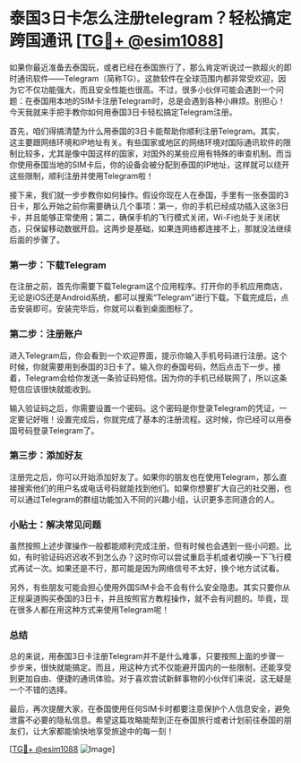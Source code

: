 # 泰国3日卡怎么注册telegram？轻松搞定跨国通讯 [[TG💪+ @esim1088](https://t.me/s/esim1088)]

如果你最近准备去泰国玩，或者已经在泰国旅行了，那么肯定听说过一款超火的即时通讯软件——Telegram（简称TG）。这款软件在全球范围内都非常受欢迎，因为它不仅功能强大，而且安全性能也很高。不过，很多小伙伴可能会遇到一个问题：在泰国用本地的SIM卡注册Telegram时，总是会遇到各种小麻烦。别担心！今天我就来手把手教你如何用泰国3日卡轻松搞定Telegram注册。

首先，咱们得搞清楚为什么用泰国的3日卡能帮助你顺利注册Telegram。其实，这主要跟网络环境和IP地址有关。有些国家或地区的网络环境对国际通讯软件的限制比较多，尤其是像中国这样的国家，对国外的某些应用有特殊的审查机制。而当你使用泰国当地的SIM卡后，你的设备会被分配到泰国的IP地址，这样就可以绕开这些限制，顺利注册并使用Telegram啦！

接下来，我们就一步步教你如何操作。假设你现在人在泰国，手里有一张泰国的3日卡，那么开始之前你需要确认几个事项：第一，你的手机已经成功插入这张3日卡，并且能够正常使用；第二，确保手机的飞行模式关闭，Wi-Fi也处于关闭状态，只保留移动数据开启。这两步是基础，如果连网络都连接不上，那就没法继续后面的步骤了。

### 第一步：下载Telegram

在注册之前，首先你需要下载Telegram这个应用程序。打开你的手机应用商店，无论是iOS还是Android系统，都可以搜索“Telegram”进行下载。下载完成后，点击安装即可。安装完毕后，你就可以看到桌面图标了。

### 第二步：注册账户

进入Telegram后，你会看到一个欢迎界面，提示你输入手机号码进行注册。这个时候，你就需要用到泰国的3日卡了。输入你的泰国号码，然后点击下一步。接着，Telegram会给你发送一条验证码短信。因为你的手机已经联网了，所以这条短信应该很快就能收到。

输入验证码之后，你需要设置一个密码。这个密码是你登录Telegram的凭证，一定要记好哦！设置完成后，你就完成了基本的注册流程。这时候，你已经可以用泰国号码登录Telegram了。

### 第三步：添加好友

注册完之后，你可以开始添加好友了。如果你的朋友也在使用Telegram，那么直接搜索他们的用户名或电话号码就能找到他们。如果你想要扩大自己的社交圈，也可以通过Telegram的群组功能加入不同的兴趣小组，认识更多志同道合的人。

### 小贴士：解决常见问题

虽然按照上述步骤操作一般都能顺利完成注册，但有时候也会遇到一些小问题。比如，有时验证码迟迟收不到怎么办？这时你可以尝试重启手机或者切换一下飞行模式再试一次。如果还是不行，那可能是因为网络信号不太好，换个地方试试看。

另外，有些朋友可能会担心使用外国SIM卡会不会有什么安全隐患。其实只要你从正规渠道购买泰国的3日卡，并且按照官方教程操作，就不会有问题的。毕竟，现在很多人都在用这种方式来使用Telegram呢！

### 总结

总的来说，用泰国3日卡注册Telegram并不是什么难事，只要按照上面的步骤一步步来，很快就能搞定。而且，用这种方式不仅能避开国内的一些限制，还能享受到更加自由、便捷的通讯体验。对于喜欢尝试新鲜事物的小伙伴们来说，这无疑是一个不错的选择。

最后，再次提醒大家，在泰国使用任何SIM卡时都要注意保护个人信息安全，避免泄露不必要的隐私信息。希望这篇攻略能帮到正在泰国旅行或者计划前往泰国的朋友们，让大家都能愉快地享受旅途中的每一刻！

[[TG💪+ @esim1088](https://t.me/s/esim1088) ![Image](https://i.postimg.cc/4NQfJmqS/Snipaste-2025-05-13-00-14-12.png)]